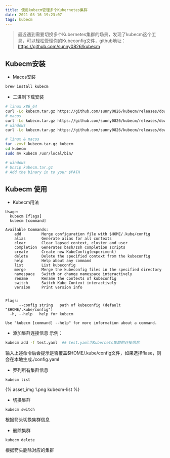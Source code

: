 ```yaml
---
title: 使用kubecm管理多个Kubernetes集群
date: 2021-03-16 19:23:07
tags: kubecm
---
```



> 最近遇到需要切换多个Kubernetes集群的场景，发现了kubecm这个工具，可以轻松管理你的Kubeconfig文件，github地址：https://github.com/sunny0826/kubecm


## Kubecm安装
- Macos安装
```bash
brew install kubecm
```

- 二进制下载安装
```bash
# linux x86_64
curl -Lo kubecm.tar.gz https://github.com/sunny0826/kubecm/releases/download/v${VERSION}/kubecm_${VERSION}_Linux_x86_64.tar.gz
# macos
curl -Lo kubecm.tar.gz https://github.com/sunny0826/kubecm/releases/download/v${VERSION}/kubecm_${VERSION}_Darwin_x86_64.tar.gz
# windows
curl -Lo kubecm.tar.gz https://github.com/sunny0826/kubecm/releases/download/v${VERSION}/kubecm_${VERSION}_Windows_x86_64.tar.gz

# linux & macos
tar -zxvf kubecm.tar.gz kubecm
cd kubecm
sudo mv kubecm /usr/local/bin/

# windows
# Unzip kubecm.tar.gz
# Add the binary in to your $PATH
```

## Kubecm 使用

- Kubecm用法
```text
Usage:
  kubecm [flags]
  kubecm [command]

Available Commands:
    add         Merge configuration file with $HOME/.kube/config
    alias       Generate alias for all contexts
    clear       Clear lapsed context, cluster and user
    completion  Generates bash/zsh completion scripts
    create      Create new KubeConfig(experiment)
    delete      Delete the specified context from the kubeconfig
    help        Help about any command
    list        List kubeconfig
    merge       Merge the kubeconfig files in the specified directory
    namespace   Switch or change namespace interactively
    rename      Rename the contexts of kubeconfig
    switch      Switch Kube Context interactively
    version     Print version info


Flags:
      --config string   path of kubeconfig (default "$HOME/.kube/config")
  -h, --help   help for kubecm

Use "kubecm [command] --help" for more information about a command.
```
  
- 添加集群连接信息
示例：
```bash
kubecm add -f test.yaml  ## test.yaml为Kubernets集群的连接信息
```
输入上述命令后会提示是否覆盖$HOME/.kube/config文件，如果选择flase，则会在本地生成./config.yaml

- 罗列所有集群信息

```bash
kubecm list
```
{% asset_img 1.png kubecm-list %}

- 切换集群
```
kubecm switch
```
根据箭头切换集群信息

- 删除集群
```
kubecm delete
```
根据箭头删除对应的集群



